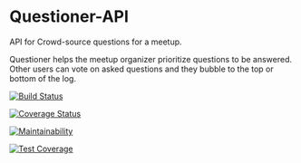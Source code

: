 # Questioner-API
API for Crowd-source questions for a meetup.




Questioner helps the meetup organizer prioritize questions to be answered. Other users can vote on asked questions and they bubble to the top or bottom of the log.


[![Build Status](https://travis-ci.org/Oluwaseyi000/Api-Questioner.svg?branch=master)](https://travis-ci.org/Oluwaseyi000/Api-Questioner)

[![Coverage Status](https://coveralls.io/repos/github/Oluwaseyi000/Api-Questioner/badge.svg?branch=master)](https://coveralls.io/github/Oluwaseyi000/Api-Questioner?branch=master)


[![Maintainability](https://api.codeclimate.com/v1/badges/90201a3ee7e134fe45c8/maintainability)](https://codeclimate.com/github/Oluwaseyi000/Api-Questioner/maintainability)


[![Test Coverage](https://api.codeclimate.com/v1/badges/90201a3ee7e134fe45c8/test_coverage)](https://codeclimate.com/github/Oluwaseyi000/Api-Questioner/test_coverage)
